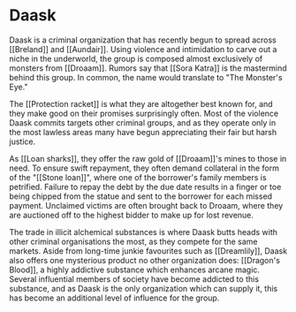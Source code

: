 # Daask

Daask is a criminal organization that has recently begun to spread across [[Breland]] and [[Aundair]]. Using violence and intimidation to carve out a niche in the underworld, the group is composed almost exclusively of monsters from [[Droaam]]. Rumors say that [[Sora Katra]] is the mastermind behind this group. In common, the name would translate to "The Monster's Eye."

The [[Protection racket]] is what they are altogether best known for, and they make good on their promises surprisingly often. Most of the violence Daask commits targets other criminal groups, and as they operate only in the most lawless areas many have begun appreciating their fair but harsh justice.

As [[Loan sharks]], they offer the raw gold of [[Droaam]]'s mines to those in need. To ensure swift repayment, they often demand collateral in the form of the "[[Stone loan]]", where one of the borrower's family members is petrified. Failure to repay the debt by the due date results in a finger or toe being chipped from the statue and sent to the borrower for each missed payment. Unclaimed victims are often brought back to Droaam, where they are auctioned off to the highest bidder to make up for lost revenue.

The trade in illicit alchemical substances is where Daask butts heads with other criminal organisations the most, as they compete for the same markets. Aside from long-time junkie favourites such as [[Dreamlily]], Daask also offers one mysterious product no other organization does: [[Dragon's Blood]], a highly addictive substance which enhances arcane magic. Several influential members of society have become addicted to this substance, and as Daask is the only organization which can supply it, this has become an additional level of influence for the group. 